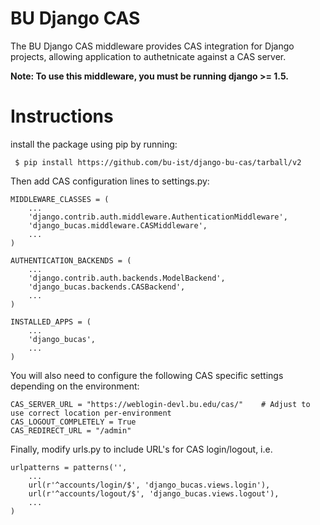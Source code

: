 # BU Django CAS #


The BU Django CAS middleware provides CAS integration for Django projects, allowing application to authetnicate against a CAS server.

**Note: To use this middleware, you must be running django >= 1.5.**

# Instructions #

install the package using pip by running:

     $ pip install https://github.com/bu-ist/django-bu-cas/tarball/v2

Then add CAS configuration lines to settings.py:

	MIDDLEWARE_CLASSES = (
		...
		'django.contrib.auth.middleware.AuthenticationMiddleware',
		'django_bucas.middleware.CASMiddleware',
		...
	)

	AUTHENTICATION_BACKENDS = (
		...
		'django.contrib.auth.backends.ModelBackend',
		'django_bucas.backends.CASBackend',
		...
	)

	INSTALLED_APPS = (
		...
		'django_bucas',
		...
	)


You will also need to configure the following CAS specific settings depending on the environment:


	CAS_SERVER_URL = "https://weblogin-devl.bu.edu/cas/"	# Adjust to use correct location per-environment
	CAS_LOGOUT_COMPLETELY = True
	CAS_REDIRECT_URL = "/admin"


Finally, modify urls.py to include URL's for CAS login/logout, i.e.


	urlpatterns = patterns('',
		...
		url(r'^accounts/login/$', 'django_bucas.views.login'),
		url(r'^accounts/logout/$', 'django_bucas.views.logout'),
		...
	)
